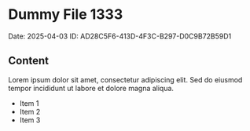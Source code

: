 # Dummy File 1333

Date: 2025-04-03
ID: AD28C5F6-413D-4F3C-B297-D0C9B72B59D1

## Content

Lorem ipsum dolor sit amet, consectetur adipiscing elit.
Sed do eiusmod tempor incididunt ut labore et dolore magna aliqua.

* Item 1
* Item 2
* Item 3


